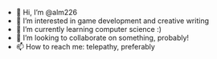- 👋 Hi, I’m @alm226
- 👀 I’m interested in game development and creative writing
- 🌱 I’m currently learning computer science :)
- 💞️ I’m looking to collaborate on something, probably!
- 📫 How to reach me: telepathy, preferably

<!---
alm226/alm226 is a ✨ special ✨ repository because its `README.md` (this file) appears on your GitHub profile.
You can click the Preview link to take a look at your changes.
--->
